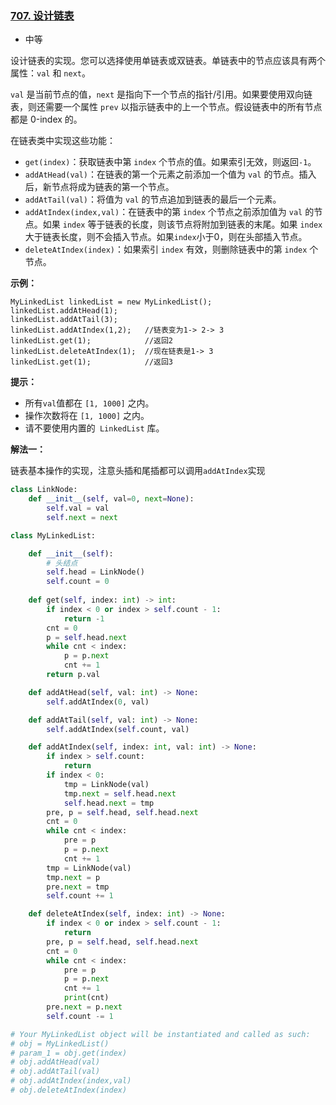 ### [707. 设计链表](https://leetcode.cn/problems/design-linked-list/)

- 中等

设计链表的实现。您可以选择使用单链表或双链表。单链表中的节点应该具有两个属性：`val` 和 `next`。

`val` 是当前节点的值，`next` 是指向下一个节点的指针/引用。如果要使用双向链表，则还需要一个属性 `prev` 以指示链表中的上一个节点。假设链表中的所有节点都是 0-index 的。

在链表类中实现这些功能：

- `get(index)`：获取链表中第 `index` 个节点的值。如果索引无效，则返回`-1`。
- `addAtHead(val)`：在链表的第一个元素之前添加一个值为 `val` 的节点。插入后，新节点将成为链表的第一个节点。
- `addAtTail(val)`：将值为 `val` 的节点追加到链表的最后一个元素。
- `addAtIndex(index,val)`：在链表中的第 `index` 个节点之前添加值为 `val` 的节点。如果 `index` 等于链表的长度，则该节点将附加到链表的末尾。如果 `index` 大于链表长度，则不会插入节点。如果`index`小于0，则在头部插入节点。
- `deleteAtIndex(index)`：如果索引 `index` 有效，则删除链表中的第 `index` 个节点。

**示例：**

```
MyLinkedList linkedList = new MyLinkedList();
linkedList.addAtHead(1);
linkedList.addAtTail(3);
linkedList.addAtIndex(1,2);   //链表变为1-> 2-> 3
linkedList.get(1);            //返回2
linkedList.deleteAtIndex(1);  //现在链表是1-> 3
linkedList.get(1);            //返回3
```

**提示：**

- 所有`val`值都在 `[1, 1000]` 之内。
- 操作次数将在 `[1, 1000]` 之内。
- 请不要使用内置的` LinkedList` 库。

**解法一：**

链表基本操作的实现，注意头插和尾插都可以调用`addAtIndex`实现

```python
class LinkNode:
    def __init__(self, val=0, next=None):
        self.val = val
        self.next = next

class MyLinkedList:

    def __init__(self):
        # 头结点
        self.head = LinkNode()
        self.count = 0
    
    def get(self, index: int) -> int:
        if index < 0 or index > self.count - 1:
            return -1
        cnt = 0
        p = self.head.next
        while cnt < index:
            p = p.next
            cnt += 1
        return p.val

    def addAtHead(self, val: int) -> None:
        self.addAtIndex(0, val)

    def addAtTail(self, val: int) -> None:
        self.addAtIndex(self.count, val)

    def addAtIndex(self, index: int, val: int) -> None:
        if index > self.count:
            return
        if index < 0:
            tmp = LinkNode(val)
            tmp.next = self.head.next
            self.head.next = tmp
        pre, p = self.head, self.head.next
        cnt = 0
        while cnt < index:
            pre = p
            p = p.next
            cnt += 1
        tmp = LinkNode(val)
        tmp.next = p
        pre.next = tmp
        self.count += 1

    def deleteAtIndex(self, index: int) -> None:
        if index < 0 or index > self.count - 1:
            return
        pre, p = self.head, self.head.next
        cnt = 0
        while cnt < index:
            pre = p
            p = p.next
            cnt += 1
            print(cnt)
        pre.next = p.next
        self.count -= 1

# Your MyLinkedList object will be instantiated and called as such:
# obj = MyLinkedList()
# param_1 = obj.get(index)
# obj.addAtHead(val)
# obj.addAtTail(val)
# obj.addAtIndex(index,val)
# obj.deleteAtIndex(index)
```

